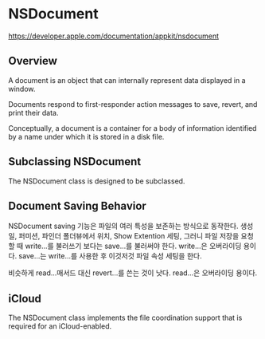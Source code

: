 # NSDocument 

https://developer.apple.com/documentation/appkit/nsdocument

## Overview

A document is an object that can internally represent data displayed in a window.

Documents respond to first-responder action messages to save, revert, and print their data.

Conceptually, a document is a container for a body of information 
identified by a name under which it is stored in a disk file.

## Subclassing NSDocument

The NSDocument class is designed to be subclassed.

## Document Saving Behavior

NSDocument saving 기능은 파일의 여러 특성을 보존하는 방식으로 동작한다.
생성일, 퍼미션, 파인더 폴더뷰에서 위치, Show Extention 세팅,
그러니 파일 저장을 요청할 때 write...를 불러쓰기 보다는 save...를 불러써야 한다.
write...은 오버라이딩 용이다.
save...는 write...를 사용한 후 이것저것 파일 속성 세팅을 한다.

비슷하게 read...매서드 대신 revert...를 쓴는 것이 낫다.
read...은 오버라이딩 용이다.

## iCloud

The NSDocument class implements the file coordination support
that is required for an iCloud-enabled.




